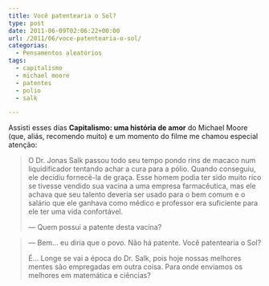 ```yaml
---
title: Você patentearia o Sol?
type: post
date: 2011-06-09T02:06:22+00:00
url: /2011/06/voce-patentearia-o-sol/
categorias:
  - Pensamentos aleatórios
tags:
  - capitalismo
  - michael moore
  - patentes
  - polio
  - salk

---
```

Assisti esses dias **Capitalismo: uma história de amor** do Michael Moore (que, aliás, recomendo muito) e um momento do filme me chamou especial atenção:

> O Dr. Jonas Salk passou todo seu tempo pondo rins de macaco num liquidificador tentando achar a cura para a pólio. Quando conseguiu, ele decidiu fornecê-la de graça. Esse homem podia ter sido muito rico se tivesse vendido sua vacina a uma empresa farmacêutica, mas ele achava que seu talento deveria ser usado para o bem comum e o salário que ele ganhava como médico e professor era suficiente para ele ter uma vida confortável.
>
> — Quem possui a patente desta vacina?

> — Bem… eu diria que o povo. Não há patente. Você patentearia o Sol?
>
> É… Longe se vai a época do Dr. Salk, pois hoje nossas melhores mentes são empregadas em outra coisa. Para onde enviamos os melhores em matemática e ciências?
